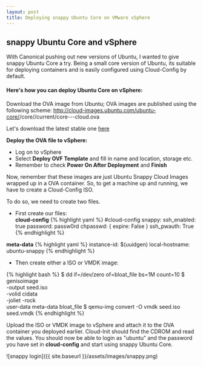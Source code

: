 ```yaml
---
layout: post
title: Deploying snappy Ubuntu Core on VMware vSphere
---
```

## snappy Ubuntu Core and vSphere

With Canonical pushing out new versions of Ubuntu, I wanted to give snappy
Ubuntu Core a try.
Being a small core version of Ubuntu, its suitable for deploying containers and
is easily configured using Cloud-Config by default.

#### Here's how you can deploy Ubuntu Core on vSphere:

Download the OVA image from Ubuntu; OVA images are published using the following scheme:
http://cloud-images.ubuntu.com/ubuntu-core/<release>/core/<channel>/current/core-<channel>-<arch>-cloud.ova

Let's download the latest stable one [here](http://cloud-images.ubuntu.com/ubuntu-core/15.04/core/stable/current/core-stable-amd64-cloud.ova)

**Deploy the OVA file to vSphere:**

- Log on to vSphere
- Select **Deploy OVF Template** and fill in name and location, storage etc.
- Remember to check **Power On After Deployment** and **Finish**

Now, remember that these images are just Ubuntu Snappy Cloud Images wrapped up in a OVA container. So, to get a machine up and running, we have to create a Cloud-Config ISO.

To do so, we need to create two files.  

- First create our files:  
 **cloud-config**
{% highlight yaml %}
#cloud-config
snappy:
    ssh_enabled: true
password: passw0rd
chpasswd: { expire: False }
ssh_pwauth: True
{% endhighlight %}
  
**meta-data**
{% highlight yaml %}
instance-id: $(uuidgen)
local-hostname: ubuntu-snappy
{% endhighlight %}

- Then create either a ISO or VMDK image:  

{% highlight bash %}
$ dd if=/dev/zero of=bloat_file bs=1M count=10
$ genisoimage \
    -output seed.iso \
    -volid cidata \
    -joliet -rock \
     user-data meta-data bloat_file
$ qemu-img convert -O vmdk seed.iso seed.vmdk
{% endhighlight %}

Upload the ISO or VMDK image to vSphere and attach it to the OVA container you deployed earlier.
Cloud-Init should find the CDROM and read the values. You should now be able to login as "ubuntu" and the password you have set in **cloud-config** and start using snappy Ubuntu Core.

![snappy login]({{ site.baseurl }}/assets/images/snappy.png)
